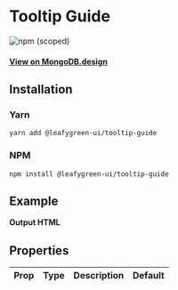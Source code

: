 # Tooltip Guide

![npm (scoped)](https://img.shields.io/npm/v/@leafygreen-ui/tooltip-guide.svg)

#### [View on MongoDB.design](https://www.mongodb.design/component/tooltip-guide/example/)

## Installation

### Yarn

```shell
yarn add @leafygreen-ui/tooltip-guide
```

### NPM

```shell
npm install @leafygreen-ui/tooltip-guide
```

## Example

**Output HTML**

## Properties

| Prop | Type | Description | Default |
| ---- | ---- | ----------- | ------- |
